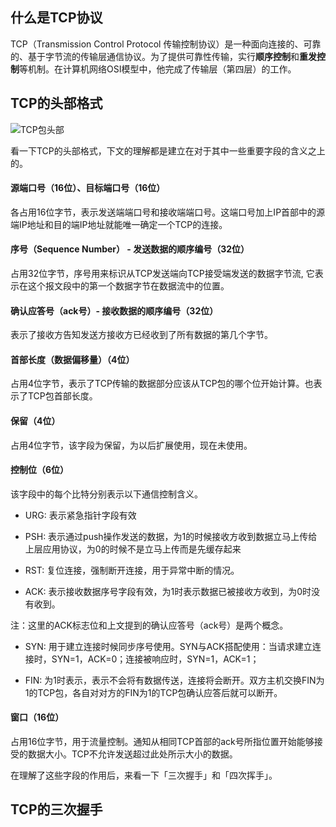 ## 什么是TCP协议

TCP（Transmission Control Protocol 传输控制协议）是一种面向连接的、可靠的、基于字节流的传输层通信协议。为了提供可靠性传输，实行**顺序控制**和**重发控制**等机制。在计算机网络OSI模型中，他完成了传输层（第四层）的工作。

## TCP的头部格式

![TCP包头部](https://static001.geekbang.org/resource/image/a7/bf/a795461effcce686a43f48e094c9adbf.jpg)

看一下TCP的头部格式，下文的理解都是建立在对于其中一些重要字段的含义之上的。

#### 源端口号（16位）、目标端口号（16位）
各占用16位字节，表示发送端端口号和接收端端口号。这端口号加上IP首部中的源端IP地址和目的端IP地址就能唯一确定一个TCP的连接。

#### 序号（Sequence Number） - 发送数据的顺序编号（32位）
占用32位字节，序号用来标识从TCP发送端向TCP接受端发送的数据字节流, 它表示在这个报文段中的第一个数据字节在数据流中的位置。

#### 确认应答号（ack号）- 接收数据的顺序编号（32位）
表示了接收方告知发送方接收方已经收到了所有数据的第几个字节。

#### 首部长度（数据偏移量）（4位）
占用4位字节，表示了TCP传输的数据部分应该从TCP包的哪个位开始计算。也表示了TCP包首部长度。

#### 保留（4位）
占用4位字节，该字段为保留，为以后扩展使用，现在未使用。

#### 控制位（6位）
该字段中的每个比特分别表示以下通信控制含义。

- URG: 表示紧急指针字段有效
- PSH: 表示通过push操作发送的数据，为1的时候接收方收到数据立马上传给上层应用协议，为0的时候不是立马上传而是先缓存起来
- RST: 复位连接，强制断开连接，用于异常中断的情况。

- ACK: 表示接收数据序号字段有效，为1时表示数据已被接收方收到，为0时没有收到。

注：这里的ACK标志位和上文提到的确认应答号（ack号）是两个概念。

- SYN: 用于建立连接时候同步序号使用。SYN与ACK搭配使用：当请求建立连接时，SYN=1，ACK=0；连接被响应时，SYN=1，ACK=1；

- FIN: 为1时表示，表示不会将有数据传送，连接将会断开。双方主机交换FIN为1的TCP包，各自对对方的FIN为1的TCP包确认应答后就可以断开。

#### 窗口（16位）
占用16位字节，用于流量控制。通知从相同TCP首部的ack号所指位置开始能够接受的数据大小。TCP不允许发送超过此处所示大小的数据。

在理解了这些字段的作用后，来看一下「三次握手」和「四次挥手」。

## TCP的三次握手
